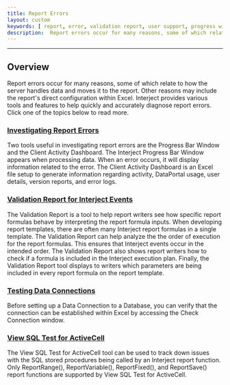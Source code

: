 ```yaml
---
title: Report Errors
layout: custom
keywords: [ report, error, validation report, user support, progress window,cell formula, sql test ]
description:  Report errors occur for many reasons, some of which relate to how the server handles data and moves it to the report. Other reasons may include the report's direct configuration within Excel. Interject provides various tools and features to help quickly and accurately diagnose report errors.
---
```

* * *

##  **Overview**

Report errors occur for many reasons, some of which relate to how the server handles data and moves it to the report. Other reasons may include the report's direct configuration within Excel. Interject provides various tools and features to help quickly and accurately diagnose report errors.  Click one of the topics below to read more. 

### [Investigating Report Errors](/wTroubleshoot/Investigating-Errors.html)

Two tools useful in investigating report errors are the Progress Bar Window and the Client Activity Dashboard. The Interject Progress Bar Window appears when processing data. When an error occurs, it will display information related to the error. The Client Activity Dashboard is an Excel file setup to generate information regarding activity, DataPortal usage, user details, version reports, and error logs.

### [Validation Report for Interject Events](/wTroubleshoot/Validation-Report.html)

The Validation Report is a tool to help report writers see how specific report formulas behave by interpreting the report formula inputs. When developing report templates, there are often many Interject report formulas in a single template. The Validation Report can help analyze the the order of execution for the report formulas. This ensures that Interject events occur in the intended order. The Validation Report also shows report writers how to check if a formula is included in the Interject execution plan. Finally, the Validation Report tool displays to writers which parameters are being included in every report formula on the report template. 

### [Testing Data Connections](/wTroubleshoot/Testing-Data-Connections.html)

Before setting up a Data Connection to a Database, you can verify that the connection can be established within Excel by accessing the Check Connection window.

### [View SQL Test for ActiveCell](/wTroubleshoot/View-SQL.html)

The View SQL Test for ActiveCell tool can be used to track down issues with the SQL stored procedures being called by an Interject report function. Only ReportRange(), ReportVariable(), ReportFixed(), and ReportSave() report functions are supported by View SQL Test for ActiveCell.
